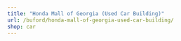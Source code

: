 ```yaml
---
title: "Honda Mall of Georgia (Used Car Building)"
url: /buford/honda-mall-of-georgia-used-car-building/
shop: car
---
```

